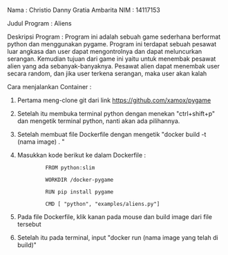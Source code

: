 Nama : Christio Danny Gratia Ambarita
NIM : 14117153

Judul Program : Aliens

Deskripsi Program : Program ini adalah sebuah game sederhana berformat python dan menggunakan pygame. Program ini terdapat sebuah pesawat luar angkasa dan user dapat mengontrolnya dan dapat meluncurkan serangan. Kemudian tujuan dari game ini yaitu untuk menembak pesawat alien yang ada sebanyak-banyaknya. Pesawat alien dapat menembak user secara random, dan jika user terkena serangan, maka user akan kalah

Cara menjalankan Container :

1. Pertama meng-clone git dari link https://github.com/xamox/pygame
2. Setelah itu membuka terminal python dengan menekan "ctrl+shift+p" dan mengetik terminal python, nanti akan ada pilihannya.
3. Setelah membuat file Dockerfile dengan mengetik "docker build -t (nama image) . "
4. Masukkan kode berikut ke dalam Dockerfile :

                FROM python:slim

                WORKDIR /docker-pygame

                RUN pip install pygame

                CMD [ "python", "examples/aliens.py"]

5. Pada file Dockerfile, klik kanan pada mouse dan build image dari file tersebut
6. Setelah itu pada terminal, input "docker run (nama image yang telah di build)"